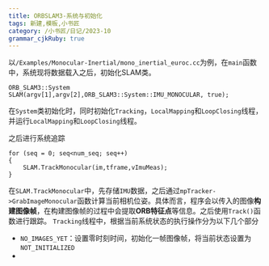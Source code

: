 ```yaml
---
title: ORBSLAM3-系统与初始化
tags: 新建,模板,小书匠
category: /小书匠/日记/2023-10
grammar_cjkRuby: true
---
```



以`/Examples/Monocular-Inertial/mono_inertial_euroc.cc`为例，在`main`函数中，系统现将数据载入之后，初始化SLAM类。

``` cpp?linenums
ORB_SLAM3::System SLAM(argv[1],argv[2],ORB_SLAM3::System::IMU_MONOCULAR, true);
```

在`System`类初始化时，同时初始化`Tracking`，`LocalMapping`和`LoopClosing`线程，并运行`LocalMapping`和`LoopClosing`线程。

之后进行系统追踪
``` cpp?linenums
for (seq = 0; seq<num_seq; seq++)
{
	SLAM.TrackMonocular(im,tframe,vImuMeas);
}
```

在`SLAM.TrackMonocular`中，先存储`IMU`数据，之后通过`mpTracker->GrabImageMonocular`函数计算当前相机位姿。具体而言，程序会以传入的图像**构建图像帧**，在构建图像帧的过程中会提取**ORB特征点**等信息。之后使用`Track()`函数进行跟踪。
`Tracking`线程中，根据当前系统状态的执行操作分为以下几个部分
- `NO_IMAGES_YET`：设置零时刻时间，初始化一帧图像帧，将当前状态设置为`NOT_INITIALIZED`
- 






